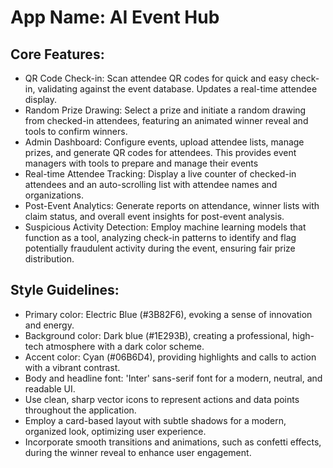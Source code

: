 # **App Name**: AI Event Hub

## Core Features:

- QR Code Check-in: Scan attendee QR codes for quick and easy check-in, validating against the event database. Updates a real-time attendee display.
- Random Prize Drawing: Select a prize and initiate a random drawing from checked-in attendees, featuring an animated winner reveal and tools to confirm winners.
- Admin Dashboard: Configure events, upload attendee lists, manage prizes, and generate QR codes for attendees. This provides event managers with tools to prepare and manage their events
- Real-time Attendee Tracking: Display a live counter of checked-in attendees and an auto-scrolling list with attendee names and organizations.
- Post-Event Analytics: Generate reports on attendance, winner lists with claim status, and overall event insights for post-event analysis.
- Suspicious Activity Detection: Employ machine learning models that function as a tool, analyzing check-in patterns to identify and flag potentially fraudulent activity during the event, ensuring fair prize distribution.

## Style Guidelines:

- Primary color: Electric Blue (#3B82F6), evoking a sense of innovation and energy.
- Background color: Dark blue (#1E293B), creating a professional, high-tech atmosphere with a dark color scheme.
- Accent color: Cyan (#06B6D4), providing highlights and calls to action with a vibrant contrast.
- Body and headline font: 'Inter' sans-serif font for a modern, neutral, and readable UI.
- Use clean, sharp vector icons to represent actions and data points throughout the application.
- Employ a card-based layout with subtle shadows for a modern, organized look, optimizing user experience.
- Incorporate smooth transitions and animations, such as confetti effects, during the winner reveal to enhance user engagement.